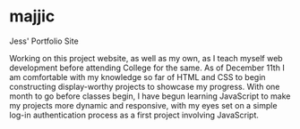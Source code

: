 # majjic
Jess' Portfolio Site

Working on this project website, as well as my own, as I teach myself web development before attending College for the same.
As of December 11th I am comfortable with my knowledge so far of HTML and CSS to begin constructing display-worthy projects to showcase my progress.
With one month to go before classes begin, I have begun learning JavaScript to make my projects more dynamic and responsive, with my eyes set on a 
simple log-in authentication process as a first project involving JavaScript.
